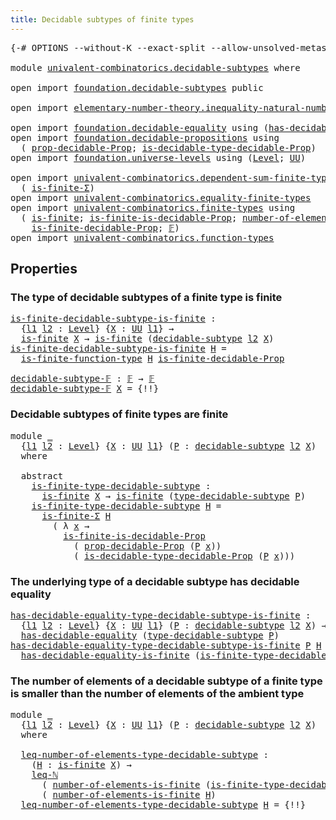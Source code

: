 ```yaml
---
title: Decidable subtypes of finite types
---
```


<pre class="Agda"><a id="60" class="Symbol">{-#</a> <a id="64" class="Keyword">OPTIONS</a> <a id="72" class="Pragma">--without-K</a> <a id="84" class="Pragma">--exact-split</a> <a id="98" class="Pragma">--allow-unsolved-metas</a> <a id="121" class="Symbol">#-}</a>

<a id="126" class="Keyword">module</a> <a id="133" href="univalent-combinatorics.decidable-subtypes.html" class="Module">univalent-combinatorics.decidable-subtypes</a> <a id="176" class="Keyword">where</a>

<a id="183" class="Keyword">open</a> <a id="188" class="Keyword">import</a> <a id="195" href="foundation.decidable-subtypes.html" class="Module">foundation.decidable-subtypes</a> <a id="225" class="Keyword">public</a>

<a id="233" class="Keyword">open</a> <a id="238" class="Keyword">import</a> <a id="245" href="elementary-number-theory.inequality-natural-numbers.html" class="Module">elementary-number-theory.inequality-natural-numbers</a> <a id="297" class="Keyword">using</a> <a id="303" class="Symbol">(</a><a id="304" href="elementary-number-theory.inequality-natural-numbers.html#1660" class="Function">leq-ℕ</a><a id="309" class="Symbol">)</a>

<a id="312" class="Keyword">open</a> <a id="317" class="Keyword">import</a> <a id="324" href="foundation.decidable-equality.html" class="Module">foundation.decidable-equality</a> <a id="354" class="Keyword">using</a> <a id="360" class="Symbol">(</a><a id="361" href="foundation.decidable-equality.html#1799" class="Function">has-decidable-equality</a><a id="383" class="Symbol">)</a>
<a id="385" class="Keyword">open</a> <a id="390" class="Keyword">import</a> <a id="397" href="foundation.decidable-propositions.html" class="Module">foundation.decidable-propositions</a> <a id="431" class="Keyword">using</a>
  <a id="439" class="Symbol">(</a> <a id="441" href="foundation.decidable-propositions.html#2632" class="Function">prop-decidable-Prop</a><a id="460" class="Symbol">;</a> <a id="462" href="foundation.decidable-propositions.html#2939" class="Function">is-decidable-type-decidable-Prop</a><a id="494" class="Symbol">)</a>
<a id="496" class="Keyword">open</a> <a id="501" class="Keyword">import</a> <a id="508" href="foundation.universe-levels.html" class="Module">foundation.universe-levels</a> <a id="535" class="Keyword">using</a> <a id="541" class="Symbol">(</a><a id="542" href="Agda.Primitive.html#597" class="Postulate">Level</a><a id="547" class="Symbol">;</a> <a id="549" href="foundation-core.universe-levels.html#235" class="Primitive">UU</a><a id="551" class="Symbol">)</a>

<a id="554" class="Keyword">open</a> <a id="559" class="Keyword">import</a> <a id="566" href="univalent-combinatorics.dependent-sum-finite-types.html" class="Module">univalent-combinatorics.dependent-sum-finite-types</a> <a id="617" class="Keyword">using</a>
  <a id="625" class="Symbol">(</a> <a id="627" href="univalent-combinatorics.dependent-sum-finite-types.html#2490" class="Function">is-finite-Σ</a><a id="638" class="Symbol">)</a>
<a id="640" class="Keyword">open</a> <a id="645" class="Keyword">import</a> <a id="652" href="univalent-combinatorics.equality-finite-types.html" class="Module">univalent-combinatorics.equality-finite-types</a>
<a id="698" class="Keyword">open</a> <a id="703" class="Keyword">import</a> <a id="710" href="univalent-combinatorics.finite-types.html" class="Module">univalent-combinatorics.finite-types</a> <a id="747" class="Keyword">using</a>
  <a id="755" class="Symbol">(</a> <a id="757" href="univalent-combinatorics.finite-types.html#4174" class="Function">is-finite</a><a id="766" class="Symbol">;</a> <a id="768" href="univalent-combinatorics.finite-types.html#9569" class="Function">is-finite-is-decidable-Prop</a><a id="795" class="Symbol">;</a> <a id="797" href="univalent-combinatorics.finite-types.html#13442" class="Function">number-of-elements-is-finite</a><a id="825" class="Symbol">;</a>
    <a id="831" href="univalent-combinatorics.finite-types.html#10767" class="Function">is-finite-decidable-Prop</a><a id="855" class="Symbol">;</a> <a id="857" href="univalent-combinatorics.finite-types.html#4913" class="Function">𝔽</a><a id="858" class="Symbol">)</a>
<a id="860" class="Keyword">open</a> <a id="865" class="Keyword">import</a> <a id="872" href="univalent-combinatorics.function-types.html" class="Module">univalent-combinatorics.function-types</a>
</pre>
## Properties

### The type of decidable subtypes of a finite type is finite

<pre class="Agda"><a id="is-finite-decidable-subtype-is-finite"></a><a id="1002" href="univalent-combinatorics.decidable-subtypes.html#1002" class="Function">is-finite-decidable-subtype-is-finite</a> <a id="1040" class="Symbol">:</a>
  <a id="1044" class="Symbol">{</a><a id="1045" href="univalent-combinatorics.decidable-subtypes.html#1045" class="Bound">l1</a> <a id="1048" href="univalent-combinatorics.decidable-subtypes.html#1048" class="Bound">l2</a> <a id="1051" class="Symbol">:</a> <a id="1053" href="Agda.Primitive.html#597" class="Postulate">Level</a><a id="1058" class="Symbol">}</a> <a id="1060" class="Symbol">{</a><a id="1061" href="univalent-combinatorics.decidable-subtypes.html#1061" class="Bound">X</a> <a id="1063" class="Symbol">:</a> <a id="1065" href="foundation-core.universe-levels.html#235" class="Primitive">UU</a> <a id="1068" href="univalent-combinatorics.decidable-subtypes.html#1045" class="Bound">l1</a><a id="1070" class="Symbol">}</a> <a id="1072" class="Symbol">→</a>
  <a id="1076" href="univalent-combinatorics.finite-types.html#4174" class="Function">is-finite</a> <a id="1086" href="univalent-combinatorics.decidable-subtypes.html#1061" class="Bound">X</a> <a id="1088" class="Symbol">→</a> <a id="1090" href="univalent-combinatorics.finite-types.html#4174" class="Function">is-finite</a> <a id="1100" class="Symbol">(</a><a id="1101" href="foundation.decidable-subtypes.html#1806" class="Function">decidable-subtype</a> <a id="1119" href="univalent-combinatorics.decidable-subtypes.html#1048" class="Bound">l2</a> <a id="1122" href="univalent-combinatorics.decidable-subtypes.html#1061" class="Bound">X</a><a id="1123" class="Symbol">)</a>
<a id="1125" href="univalent-combinatorics.decidable-subtypes.html#1002" class="Function">is-finite-decidable-subtype-is-finite</a> <a id="1163" href="univalent-combinatorics.decidable-subtypes.html#1163" class="Bound">H</a> <a id="1165" class="Symbol">=</a>
  <a id="1169" href="univalent-combinatorics.function-types.html#1212" class="Function">is-finite-function-type</a> <a id="1193" href="univalent-combinatorics.decidable-subtypes.html#1163" class="Bound">H</a> <a id="1195" href="univalent-combinatorics.finite-types.html#10767" class="Function">is-finite-decidable-Prop</a>

<a id="decidable-subtype-𝔽"></a><a id="1221" href="univalent-combinatorics.decidable-subtypes.html#1221" class="Function">decidable-subtype-𝔽</a> <a id="1241" class="Symbol">:</a> <a id="1243" href="univalent-combinatorics.finite-types.html#4913" class="Function">𝔽</a> <a id="1245" class="Symbol">→</a> <a id="1247" href="univalent-combinatorics.finite-types.html#4913" class="Function">𝔽</a>
<a id="1249" href="univalent-combinatorics.decidable-subtypes.html#1221" class="Function">decidable-subtype-𝔽</a> <a id="1269" href="univalent-combinatorics.decidable-subtypes.html#1269" class="Bound">X</a> <a id="1271" class="Symbol">=</a> <a id="1273" class="Hole">{!!}</a> 
</pre>
### Decidable subtypes of finite types are finite

<pre class="Agda"><a id="1343" class="Keyword">module</a> <a id="1350" href="univalent-combinatorics.decidable-subtypes.html#1350" class="Module">_</a>
  <a id="1354" class="Symbol">{</a><a id="1355" href="univalent-combinatorics.decidable-subtypes.html#1355" class="Bound">l1</a> <a id="1358" href="univalent-combinatorics.decidable-subtypes.html#1358" class="Bound">l2</a> <a id="1361" class="Symbol">:</a> <a id="1363" href="Agda.Primitive.html#597" class="Postulate">Level</a><a id="1368" class="Symbol">}</a> <a id="1370" class="Symbol">{</a><a id="1371" href="univalent-combinatorics.decidable-subtypes.html#1371" class="Bound">X</a> <a id="1373" class="Symbol">:</a> <a id="1375" href="foundation-core.universe-levels.html#235" class="Primitive">UU</a> <a id="1378" href="univalent-combinatorics.decidable-subtypes.html#1355" class="Bound">l1</a><a id="1380" class="Symbol">}</a> <a id="1382" class="Symbol">(</a><a id="1383" href="univalent-combinatorics.decidable-subtypes.html#1383" class="Bound">P</a> <a id="1385" class="Symbol">:</a> <a id="1387" href="foundation.decidable-subtypes.html#1806" class="Function">decidable-subtype</a> <a id="1405" href="univalent-combinatorics.decidable-subtypes.html#1358" class="Bound">l2</a> <a id="1408" href="univalent-combinatorics.decidable-subtypes.html#1371" class="Bound">X</a><a id="1409" class="Symbol">)</a>
  <a id="1413" class="Keyword">where</a>

  <a id="1422" class="Keyword">abstract</a>
    <a id="1435" href="univalent-combinatorics.decidable-subtypes.html#1435" class="Function">is-finite-type-decidable-subtype</a> <a id="1468" class="Symbol">:</a>
      <a id="1476" href="univalent-combinatorics.finite-types.html#4174" class="Function">is-finite</a> <a id="1486" href="univalent-combinatorics.decidable-subtypes.html#1371" class="Bound">X</a> <a id="1488" class="Symbol">→</a> <a id="1490" href="univalent-combinatorics.finite-types.html#4174" class="Function">is-finite</a> <a id="1500" class="Symbol">(</a><a id="1501" href="foundation.decidable-subtypes.html#2794" class="Function">type-decidable-subtype</a> <a id="1524" href="univalent-combinatorics.decidable-subtypes.html#1383" class="Bound">P</a><a id="1525" class="Symbol">)</a>
    <a id="1531" href="univalent-combinatorics.decidable-subtypes.html#1435" class="Function">is-finite-type-decidable-subtype</a> <a id="1564" href="univalent-combinatorics.decidable-subtypes.html#1564" class="Bound">H</a> <a id="1566" class="Symbol">=</a>
      <a id="1574" href="univalent-combinatorics.dependent-sum-finite-types.html#2490" class="Function">is-finite-Σ</a> <a id="1586" href="univalent-combinatorics.decidable-subtypes.html#1564" class="Bound">H</a>
        <a id="1596" class="Symbol">(</a> <a id="1598" class="Symbol">λ</a> <a id="1600" href="univalent-combinatorics.decidable-subtypes.html#1600" class="Bound">x</a> <a id="1602" class="Symbol">→</a>
          <a id="1614" href="univalent-combinatorics.finite-types.html#9569" class="Function">is-finite-is-decidable-Prop</a>
            <a id="1654" class="Symbol">(</a> <a id="1656" href="foundation.decidable-propositions.html#2632" class="Function">prop-decidable-Prop</a> <a id="1676" class="Symbol">(</a><a id="1677" href="univalent-combinatorics.decidable-subtypes.html#1383" class="Bound">P</a> <a id="1679" href="univalent-combinatorics.decidable-subtypes.html#1600" class="Bound">x</a><a id="1680" class="Symbol">))</a>
            <a id="1695" class="Symbol">(</a> <a id="1697" href="foundation.decidable-propositions.html#2939" class="Function">is-decidable-type-decidable-Prop</a> <a id="1730" class="Symbol">(</a><a id="1731" href="univalent-combinatorics.decidable-subtypes.html#1383" class="Bound">P</a> <a id="1733" href="univalent-combinatorics.decidable-subtypes.html#1600" class="Bound">x</a><a id="1734" class="Symbol">)))</a>
</pre>
### The underlying type of a decidable subtype has decidable equality

<pre class="Agda"><a id="has-decidable-equality-type-decidable-subtype-is-finite"></a><a id="1822" href="univalent-combinatorics.decidable-subtypes.html#1822" class="Function">has-decidable-equality-type-decidable-subtype-is-finite</a> <a id="1878" class="Symbol">:</a>
  <a id="1882" class="Symbol">{</a><a id="1883" href="univalent-combinatorics.decidable-subtypes.html#1883" class="Bound">l1</a> <a id="1886" href="univalent-combinatorics.decidable-subtypes.html#1886" class="Bound">l2</a> <a id="1889" class="Symbol">:</a> <a id="1891" href="Agda.Primitive.html#597" class="Postulate">Level</a><a id="1896" class="Symbol">}</a> <a id="1898" class="Symbol">{</a><a id="1899" href="univalent-combinatorics.decidable-subtypes.html#1899" class="Bound">X</a> <a id="1901" class="Symbol">:</a> <a id="1903" href="foundation-core.universe-levels.html#235" class="Primitive">UU</a> <a id="1906" href="univalent-combinatorics.decidable-subtypes.html#1883" class="Bound">l1</a><a id="1908" class="Symbol">}</a> <a id="1910" class="Symbol">(</a><a id="1911" href="univalent-combinatorics.decidable-subtypes.html#1911" class="Bound">P</a> <a id="1913" class="Symbol">:</a> <a id="1915" href="foundation.decidable-subtypes.html#1806" class="Function">decidable-subtype</a> <a id="1933" href="univalent-combinatorics.decidable-subtypes.html#1886" class="Bound">l2</a> <a id="1936" href="univalent-combinatorics.decidable-subtypes.html#1899" class="Bound">X</a><a id="1937" class="Symbol">)</a> <a id="1939" class="Symbol">→</a> <a id="1941" href="univalent-combinatorics.finite-types.html#4174" class="Function">is-finite</a> <a id="1951" href="univalent-combinatorics.decidable-subtypes.html#1899" class="Bound">X</a> <a id="1953" class="Symbol">→</a>
  <a id="1957" href="foundation.decidable-equality.html#1799" class="Function">has-decidable-equality</a> <a id="1980" class="Symbol">(</a><a id="1981" href="foundation.decidable-subtypes.html#2794" class="Function">type-decidable-subtype</a> <a id="2004" href="univalent-combinatorics.decidable-subtypes.html#1911" class="Bound">P</a><a id="2005" class="Symbol">)</a>
<a id="2007" href="univalent-combinatorics.decidable-subtypes.html#1822" class="Function">has-decidable-equality-type-decidable-subtype-is-finite</a> <a id="2063" href="univalent-combinatorics.decidable-subtypes.html#2063" class="Bound">P</a> <a id="2065" href="univalent-combinatorics.decidable-subtypes.html#2065" class="Bound">H</a> <a id="2067" class="Symbol">=</a>
  <a id="2071" href="univalent-combinatorics.equality-finite-types.html#2079" class="Function">has-decidable-equality-is-finite</a> <a id="2104" class="Symbol">(</a><a id="2105" href="univalent-combinatorics.decidable-subtypes.html#1435" class="Function">is-finite-type-decidable-subtype</a> <a id="2138" href="univalent-combinatorics.decidable-subtypes.html#2063" class="Bound">P</a> <a id="2140" href="univalent-combinatorics.decidable-subtypes.html#2065" class="Bound">H</a><a id="2141" class="Symbol">)</a>
</pre>
### The number of elements of a decidable subtype of a finite type is smaller than the number of elements of the ambient type

<pre class="Agda"><a id="2283" class="Keyword">module</a> <a id="2290" href="univalent-combinatorics.decidable-subtypes.html#2290" class="Module">_</a>
  <a id="2294" class="Symbol">{</a><a id="2295" href="univalent-combinatorics.decidable-subtypes.html#2295" class="Bound">l1</a> <a id="2298" href="univalent-combinatorics.decidable-subtypes.html#2298" class="Bound">l2</a> <a id="2301" class="Symbol">:</a> <a id="2303" href="Agda.Primitive.html#597" class="Postulate">Level</a><a id="2308" class="Symbol">}</a> <a id="2310" class="Symbol">{</a><a id="2311" href="univalent-combinatorics.decidable-subtypes.html#2311" class="Bound">X</a> <a id="2313" class="Symbol">:</a> <a id="2315" href="foundation-core.universe-levels.html#235" class="Primitive">UU</a> <a id="2318" href="univalent-combinatorics.decidable-subtypes.html#2295" class="Bound">l1</a><a id="2320" class="Symbol">}</a> <a id="2322" class="Symbol">(</a><a id="2323" href="univalent-combinatorics.decidable-subtypes.html#2323" class="Bound">P</a> <a id="2325" class="Symbol">:</a> <a id="2327" href="foundation.decidable-subtypes.html#1806" class="Function">decidable-subtype</a> <a id="2345" href="univalent-combinatorics.decidable-subtypes.html#2298" class="Bound">l2</a> <a id="2348" href="univalent-combinatorics.decidable-subtypes.html#2311" class="Bound">X</a><a id="2349" class="Symbol">)</a>
  <a id="2353" class="Keyword">where</a>

  <a id="2362" href="univalent-combinatorics.decidable-subtypes.html#2362" class="Function">leq-number-of-elements-type-decidable-subtype</a> <a id="2408" class="Symbol">:</a>
    <a id="2414" class="Symbol">(</a><a id="2415" href="univalent-combinatorics.decidable-subtypes.html#2415" class="Bound">H</a> <a id="2417" class="Symbol">:</a> <a id="2419" href="univalent-combinatorics.finite-types.html#4174" class="Function">is-finite</a> <a id="2429" href="univalent-combinatorics.decidable-subtypes.html#2311" class="Bound">X</a><a id="2430" class="Symbol">)</a> <a id="2432" class="Symbol">→</a>
    <a id="2438" href="elementary-number-theory.inequality-natural-numbers.html#1660" class="Function">leq-ℕ</a>
      <a id="2450" class="Symbol">(</a> <a id="2452" href="univalent-combinatorics.finite-types.html#13442" class="Function">number-of-elements-is-finite</a> <a id="2481" class="Symbol">(</a><a id="2482" href="univalent-combinatorics.decidable-subtypes.html#1435" class="Function">is-finite-type-decidable-subtype</a> <a id="2515" href="univalent-combinatorics.decidable-subtypes.html#2323" class="Bound">P</a> <a id="2517" href="univalent-combinatorics.decidable-subtypes.html#2415" class="Bound">H</a><a id="2518" class="Symbol">))</a>
      <a id="2527" class="Symbol">(</a> <a id="2529" href="univalent-combinatorics.finite-types.html#13442" class="Function">number-of-elements-is-finite</a> <a id="2558" href="univalent-combinatorics.decidable-subtypes.html#2415" class="Bound">H</a><a id="2559" class="Symbol">)</a>
  <a id="2563" href="univalent-combinatorics.decidable-subtypes.html#2362" class="Function">leq-number-of-elements-type-decidable-subtype</a> <a id="2609" href="univalent-combinatorics.decidable-subtypes.html#2609" class="Bound">H</a> <a id="2611" class="Symbol">=</a> <a id="2613" class="Hole">{!!}</a>
</pre>
